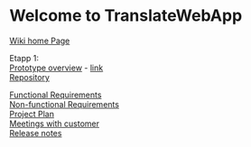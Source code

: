 # Welcome to TranslateWebApp

<a href="https://github.com/dimazzy/TranslateWebApp/wiki">Wiki home Page</a><br>

Etapp 1:<br>
<a href="https://docs.google.com/document/d/1E3GpZfUtLvPwIILxpiTMefRKxcDI1uJuzMJVpqy7Us4/edit">Prototype overview</a> - 
<a href ="https://pidoco.com/en/prototype-repository">link</a><br>
<a href="https://github.com/dimazzy/TranslateWebApp/wiki">Repository</a><br> 

<a href="https://github.com/dimazzy/TranslateWebApp/wiki/Functional-Requirements">Functional Requirements</a><br>
<a href="https://github.com/dimazzy/TranslateWebApp/wiki/Non-functional-Requirements">Non-functional Requirements</a><br>
<a href="https://github.com/dimazzy/TranslateWebApp/wiki/Project-Plan">Project Plan</a><br>
<a href="https://github.com/dimazzy/TranslateWebApp/wiki/Meetings-with-custome">Meetings with customer</a><br>
<a href="https://github.com/dimazzy/TranslateWebApp/wiki/Release-notes">Release notes</a><br>
